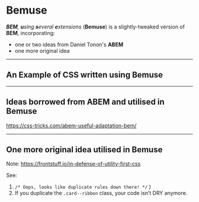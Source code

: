 # Bemuse
***BEM**, **u**sing **s**everal **e**xtensions* (**Bemuse**) is a slightly-tweaked version of **BEM**, incorporating:

 - one or two ideas from Daniel Tonon's **ABEM**
 - one more original idea

_____

## An Example of CSS written using Bemuse

_____

## Ideas borrowed from ABEM and utilised in Bemuse

https://css-tricks.com/abem-useful-adaptation-bem/

____

## One more original idea utilised in Bemuse

Note: https://frontstuff.io/in-defense-of-utility-first-css
 
See:

 1. `/* Oops, looks like duplicate rules down there! */` )
 2. If you duplicate the `.card--ribbon` class, your code isn’t DRY anymore. 
